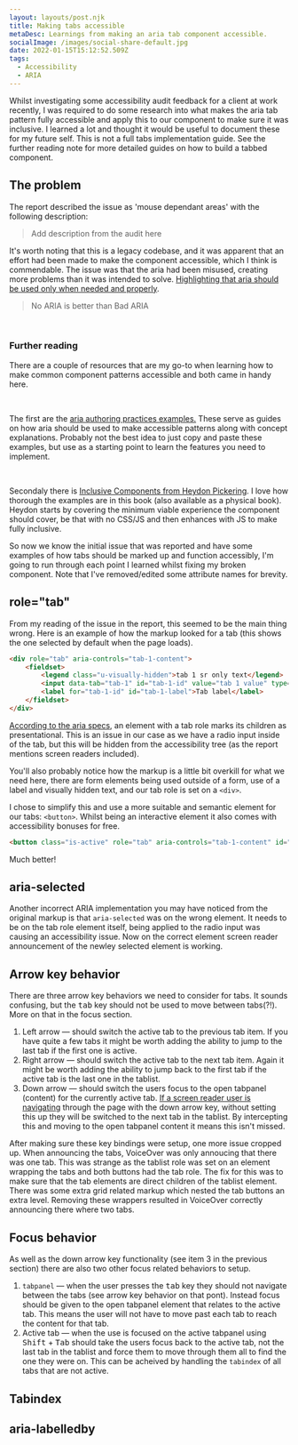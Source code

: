 ```yaml
---
layout: layouts/post.njk
title: Making tabs accessible
metaDesc: Learnings from making an aria tab component accessible.
socialImage: /images/social-share-default.jpg
date: 2022-01-15T15:12:52.509Z
tags:
  - Accessibility
  - ARIA
---
```

Whilst investigating some accessibility audit feedback for a client at work recently, I was required to do some research into what makes the aria tab pattern fully accessible and apply this to our component to make sure it was inclusive. I learned a lot and thought it would be useful to document these for my future self. This is not a full tabs implementation guide. See the further reading note for more detailed guides on how to build a tabbed component.

## The problem
The report described the issue as 'mouse dependant areas' with the following description:

> Add description from the audit here

It's worth noting that this is a legacy codebase, and it was apparent that an effort had been made to make the component accessible, which I think is commendable. The issue was that the aria had been misused, creating more problems than it was intended to solve. [Highlighting that aria should be used only when needed and properly](https://www.w3.org/TR/using-aria/).

> No ARIA is better than Bad ARIA

<br aria-hidden="true" />

<div class="post-note"><h3>Further reading</h3><p>There are a couple of resources that are my go-to when learning how to make common component patterns accessible and both came in handy here.</p><br/><p>The first are the <a href="https://www.w3.org/TR/wai-aria-practices/">aria authoring practices examples.</a> These serve as guides on how aria should be used to make accessible patterns along with concept explanations. Probably not the best idea to just copy and paste these examples, but use as a starting point to learn the features you need to implement.</p>
<br/>

<p>Secondaly there is <a href="https://inclusive-components.design/">Inclusive Components from Heydon Pickering</a>. I love how thorough the examples are in this book (also available as a physical book). Heydon starts by covering the minimum viable experience the component should cover, be that with no CSS/JS and then enhances with JS to make fully inclusive.</p></div>

So now we know the initial issue that was reported and have some examples of how tabs should be marked up and function accessibly, I'm going to run through each point I learned whilst fixing my broken component. Note that I've removed/edited some attribute names for brevity.

## role="tab"
From my reading of the issue in the report, this seemed to be the main thing wrong. Here is an example of how the markup looked for a tab (this shows the one selected by default when the page loads).

```html
<div role="tab" aria-controls="tab-1-content">
    <fieldset>
        <legend class="u-visually-hidden">tab 1 sr only text</legend>
        <input data-tab="tab-1" id="tab-1-id" value="tab 1 value" type="radio" name="tab-1-name" checked="checked" class="is-active" aria-selected="true">
        <label for="tab-1-id" id="tab-1-label">Tab label</label>
    </fieldset>
</div>
```
[According to the aria specs](https://www.w3.org/TR/wai-aria-1.1/#tab), an element with a tab role marks its children as presentational. This is an issue in our case as we have a radio input inside of the tab, but this will be hidden from the accessibility tree (as the report mentions screen readers included).

You'll also probably notice how the markup is a little bit overkill for what we need here, there are form elements being used outside of a form, use of a label and visually hidden text, and our tab role is set on a `<div>`.

I chose to simplify this and use a more suitable and semantic element for our tabs: `<button>`. Whilst being an interactive element it also comes with accessibility bonuses for free.

```html
<button class="is-active" role="tab" aria-controls="tab-1-content" id="tab-1-id" aria-selected="true" data-tabs-button="0">Tab 1 label</button>
```
Much better!

## aria-selected
Another incorrect ARIA implementation you may have noticed from the original markup is that `aria-selected` was on the wrong element. It needs to be on the tab role element itself, being applied to the radio input was causing an accessibility issue. Now on the correct element screen reader announcement of the newley selected element is working.

## Arrow key behavior
There are three arrow key behaviors we need to consider for tabs. It sounds confusing, but the <kbd>tab</kbd> key should not be used to move between tabs(?!). More on that in the focus section.

1. Left arrow — should switch the active tab to the previous tab item. If you have quite a few tabs it might be worth adding the ability to jump to the last tab if the first one is active.
2. Right arrow — should switch the active tab to the next tab item. Again it might be worth adding the ability to jump back to the first tab if the active tab is the last one in the tablist.
3. Down arrow — should switch the users focus to the open tabpanel (content) for the currently active tab. [If a screen reader user is navigating](https://webaim.org/resources/shortcuts/nvda#reading) through the page with the down arrow key, without setting this up they will be switched to the next tab in the tablist. By intercepting this and moving to the open tabpanel content it means this isn't missed.

After making sure these key bindings were setup, one more issue cropped up. When announcing the tabs, VoiceOver was only annoucing that there was one tab. This was strange as the tablist role was set on an element wrapping the tabs and both buttons had the tab role. The fix for this was to make sure that the tab elements are direct children of the tablist element. There was some extra grid related markup which nested the tab buttons an extra level. Removing these wrappers resulted in VoiceOver correctly announcing there where two tabs.

## Focus behavior
As well as the down arrow key functionality (see item 3 in the previous section) there are also two other focus related behaviors to setup.

1. `tabpanel` — when the user presses the <kbd>tab</kbd> key they should not navigate between the tabs (see arrow key behavior on that pont). Instead focus should be given to the open tabpanel element that relates to the active tab. This means the user will not have to move past each tab to reach the content for that tab.
2. Active tab — when the use is focused on the active tabpanel using <kbd>Shift</kbd> + <kbd>Tab</kbd> should take the users focus back to the active tab, not the last tab in the tablist and force them to move through them all to find the one they were on. This can be acheived by handling the `tabindex` of all tabs that are not active.

## Tabindex

## aria-labelledby